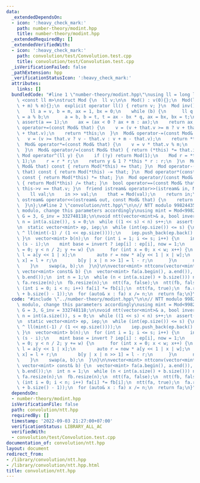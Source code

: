 ```yaml
---
data:
  _extendedDependsOn:
  - icon: ':heavy_check_mark:'
    path: number-theory/modint.hpp
    title: number-theory/modint.hpp
  _extendedRequiredBy: []
  _extendedVerifiedWith:
  - icon: ':heavy_check_mark:'
    path: convolution/test/Convolution.test.cpp
    title: convolution/test/Convolution.test.cpp
  _isVerificationFailed: false
  _pathExtension: hpp
  _verificationStatusIcon: ':heavy_check_mark:'
  attributes:
    links: []
  bundledCode: "#line 1 \"number-theory/modint.hpp\"\nusing ll = long long;\n\ntemplate\
    \ <const ll m>\nstruct Mod {\n  ll v;\n\n  Mod() : v(0){};\n  Mod(ll _v) : v((_v\
    \ + m) % m){};\n  explicit operator ll() { return v; }\n  Mod inv() const {\n\
    \    ll a = v, b = m, ax = 1, bx = 0;\n    while (b) {\n      ll q = a / b, t\
    \ = a % b;\n      a = b, b = t, t = ax - bx * q, ax = bx, bx = t;\n    }\n   \
    \ assert(a == 1);\n    ax = (ax < 0 ? ax + m : ax);\n    return ax;\n  }\n  Mod&\
    \ operator+=(const Mod& that) {\n    v = (v + that.v >= m ? v + that.v - m : v\
    \ + that.v);\n    return *this;\n  }\n  Mod& operator-=(const Mod& that) {\n \
    \   v = (v >= that.v ? v - that.v : v + m - that.v);\n    return *this;\n  }\n\
    \  Mod& operator*=(const Mod& that) {\n    v = v * that.v % m;\n    return *this;\n\
    \  }\n  Mod& operator/=(const Mod& that) { return (*this) *= that.inv(); }\n \
    \ Mod operator^(ll y) {\n    if (!y) return Mod(1);\n    Mod r = *this ^ (y >>\
    \ 1);\n    r = r * r;\n    return y & 1 ? *this * r : r;\n  }\n  Mod operator+(const\
    \ Mod& that) const { return Mod(*this) += that; }\n  Mod operator-(const Mod&\
    \ that) const { return Mod(*this) -= that; }\n  Mod operator*(const Mod& that)\
    \ const { return Mod(*this) *= that; }\n  Mod operator/(const Mod& that) const\
    \ { return Mod(*this) /= that; }\n  bool operator==(const Mod& that) const { return\
    \ this->v == that.v; }\n  friend istream& operator>>(istream& in, Mod& that) {\n\
    \    ll val;\n    in >> val;\n    that = Mod(val);\n    return in;\n  }\n  friend\
    \ ostream& operator<<(ostream& out, const Mod& that) {\n    return out << that.v;\n\
    \  }\n};\n#line 2 \"convolution/ntt.hpp\"\n\n// NTT modulo 998244353, if change\
    \ modulo, change this parameters accordingly\nusing mint = Mod<998244353>;\nmint\
    \ G = 3, G_inv = 332748118;\n\nvoid ntt(vector<mint>& a, bool invert) {\n  int\
    \ n = int(a.size()), s = 0;\n  while ((1 << s) < n) s++;\n  assert(1 << s == n);\n\
    \n  static vector<mint> ep, iep;\n  while (int(ep.size()) <= s) {\n    ep.push_back(G\
    \ ^ ll(mint(-1) / (1 << ep.size())));\n    iep.push_back(ep.back().inv());\n \
    \ }\n  vector<mint> b(n);\n  for (int i = 1; i <= s; i++) {\n    int w = 1 <<\
    \ (s - i);\n    mint base = invert ? iep[i] : ep[i], now = 1;\n    for (int y\
    \ = 0; y < n / 2; y += w) {\n      for (int x = 0; x < w; x++) {\n        auto\
    \ l = a[y << 1 | x];\n        auto r = now * a[y << 1 | x | w];\n        b[y |\
    \ x] = l + r;\n        b[y | x | n >> 1] = l - r;\n      }\n      now *= base;\n\
    \    }\n    swap(a, b);\n  }\n}\n\nvector<mint> nttconv(vector<mint> const& a,\
    \ vector<mint> const& b) {\n  vector<mint> fa(a.begin(), a.end()), fb(b.begin(),\
    \ b.end());\n  int n = 1;\n  while (n < int(a.size() + b.size())) n <<= 1;\n \
    \ fa.resize(n);\n  fb.resize(n);\n  ntt(fa, false);\n  ntt(fb, false);\n  for\
    \ (int i = 0; i < n; i++) fa[i] *= fb[i];\n  ntt(fa, true);\n  fa.resize(int(a.size()\
    \ + b.size() - 1));\n  for (auto& x : fa) x /= n;\n  return fa;\n}\n"
  code: "#include \"../number-theory/modint.hpp\"\n\n// NTT modulo 998244353, if change\
    \ modulo, change this parameters accordingly\nusing mint = Mod<998244353>;\nmint\
    \ G = 3, G_inv = 332748118;\n\nvoid ntt(vector<mint>& a, bool invert) {\n  int\
    \ n = int(a.size()), s = 0;\n  while ((1 << s) < n) s++;\n  assert(1 << s == n);\n\
    \n  static vector<mint> ep, iep;\n  while (int(ep.size()) <= s) {\n    ep.push_back(G\
    \ ^ ll(mint(-1) / (1 << ep.size())));\n    iep.push_back(ep.back().inv());\n \
    \ }\n  vector<mint> b(n);\n  for (int i = 1; i <= s; i++) {\n    int w = 1 <<\
    \ (s - i);\n    mint base = invert ? iep[i] : ep[i], now = 1;\n    for (int y\
    \ = 0; y < n / 2; y += w) {\n      for (int x = 0; x < w; x++) {\n        auto\
    \ l = a[y << 1 | x];\n        auto r = now * a[y << 1 | x | w];\n        b[y |\
    \ x] = l + r;\n        b[y | x | n >> 1] = l - r;\n      }\n      now *= base;\n\
    \    }\n    swap(a, b);\n  }\n}\n\nvector<mint> nttconv(vector<mint> const& a,\
    \ vector<mint> const& b) {\n  vector<mint> fa(a.begin(), a.end()), fb(b.begin(),\
    \ b.end());\n  int n = 1;\n  while (n < int(a.size() + b.size())) n <<= 1;\n \
    \ fa.resize(n);\n  fb.resize(n);\n  ntt(fa, false);\n  ntt(fb, false);\n  for\
    \ (int i = 0; i < n; i++) fa[i] *= fb[i];\n  ntt(fa, true);\n  fa.resize(int(a.size()\
    \ + b.size() - 1));\n  for (auto& x : fa) x /= n;\n  return fa;\n}"
  dependsOn:
  - number-theory/modint.hpp
  isVerificationFile: false
  path: convolution/ntt.hpp
  requiredBy: []
  timestamp: '2022-09-03 21:27:00+07:00'
  verificationStatus: LIBRARY_ALL_AC
  verifiedWith:
  - convolution/test/Convolution.test.cpp
documentation_of: convolution/ntt.hpp
layout: document
redirect_from:
- /library/convolution/ntt.hpp
- /library/convolution/ntt.hpp.html
title: convolution/ntt.hpp
---
```

